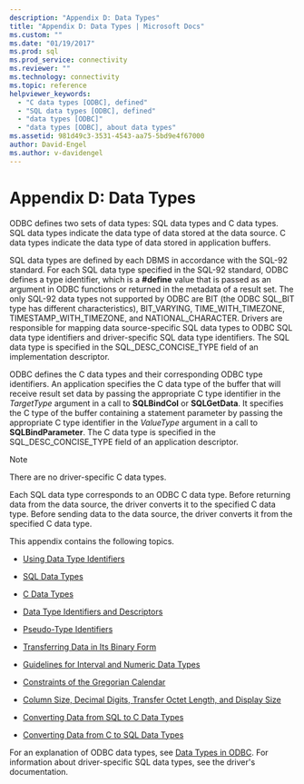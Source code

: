 ```yaml
---
description: "Appendix D: Data Types"
title: "Appendix D: Data Types | Microsoft Docs"
ms.custom: ""
ms.date: "01/19/2017"
ms.prod: sql
ms.prod_service: connectivity
ms.reviewer: ""
ms.technology: connectivity
ms.topic: reference
helpviewer_keywords: 
  - "C data types [ODBC], defined"
  - "SQL data types [ODBC], defined"
  - "data types [ODBC]"
  - "data types [ODBC], about data types"
ms.assetid: 981d49c3-3531-4543-aa75-5bd9e4f67000
author: David-Engel
ms.author: v-davidengel
---
```

# Appendix D: Data Types
ODBC defines two sets of data types: SQL data types and C data types. SQL data types indicate the data type of data stored at the data source. C data types indicate the data type of data stored in application buffers.  
  
 SQL data types are defined by each DBMS in accordance with the SQL-92 standard. For each SQL data type specified in the SQL-92 standard, ODBC defines a type identifier, which is a **#define** value that is passed as an argument in ODBC functions or returned in the metadata of a result set. The only SQL-92 data types not supported by ODBC are BIT (the ODBC SQL_BIT type has different characteristics), BIT_VARYING, TIME_WITH_TIMEZONE, TIMESTAMP_WITH_TIMEZONE, and NATIONAL_CHARACTER. Drivers are responsible for mapping data source-specific SQL data types to ODBC SQL data type identifiers and driver-specific SQL data type identifiers. The SQL data type is specified in the SQL_DESC_CONCISE_TYPE field of an implementation descriptor.  
  
 ODBC defines the C data types and their corresponding ODBC type identifiers. An application specifies the C data type of the buffer that will receive result set data by passing the appropriate C type identifier in the *TargetType* argument in a call to **SQLBindCol** or **SQLGetData**. It specifies the C type of the buffer containing a statement parameter by passing the appropriate C type identifier in the *ValueType* argument in a call to **SQLBindParameter**. The C data type is specified in the SQL_DESC_CONCISE_TYPE field of an application descriptor.  
  
> [!NOTE]  
>  There are no driver-specific C data types.  
  
 Each SQL data type corresponds to an ODBC C data type. Before returning data from the data source, the driver converts it to the specified C data type. Before sending data to the data source, the driver converts it from the specified C data type.  
  
 This appendix contains the following topics.  
  
-   [Using Data Type Identifiers](../../../odbc/reference/appendixes/using-data-type-identifiers.md)  
  
-   [SQL Data Types](../../../odbc/reference/appendixes/sql-data-types.md)  
  
-   [C Data Types](../../../odbc/reference/appendixes/c-data-types.md)  
  
-   [Data Type Identifiers and Descriptors](../../../odbc/reference/appendixes/data-type-identifiers-and-descriptors.md)  
  
-   [Pseudo-Type Identifiers](../../../odbc/reference/appendixes/pseudo-type-identifiers.md)  
  
-   [Transferring Data in Its Binary Form](../../../odbc/reference/appendixes/transferring-data-in-its-binary-form.md)  
  
-   [Guidelines for Interval and Numeric Data Types](../../../odbc/reference/appendixes/guidelines-for-interval-and-numeric-data-types.md)  
  
-   [Constraints of the Gregorian Calendar](../../../odbc/reference/appendixes/constraints-of-the-gregorian-calendar.md)  
  
-   [Column Size, Decimal Digits, Transfer Octet Length, and Display Size](../../../odbc/reference/appendixes/column-size-decimal-digits-transfer-octet-length-and-display-size.md)  
  
-   [Converting Data from SQL to C Data Types](../../../odbc/reference/appendixes/converting-data-from-sql-to-c-data-types.md)  
  
-   [Converting Data from C to SQL Data Types](../../../odbc/reference/appendixes/converting-data-from-c-to-sql-data-types.md)  
  
 For an explanation of ODBC data types, see [Data Types in ODBC](../../../odbc/reference/develop-app/data-types-in-odbc.md). For information about driver-specific SQL data types, see the driver's documentation.
